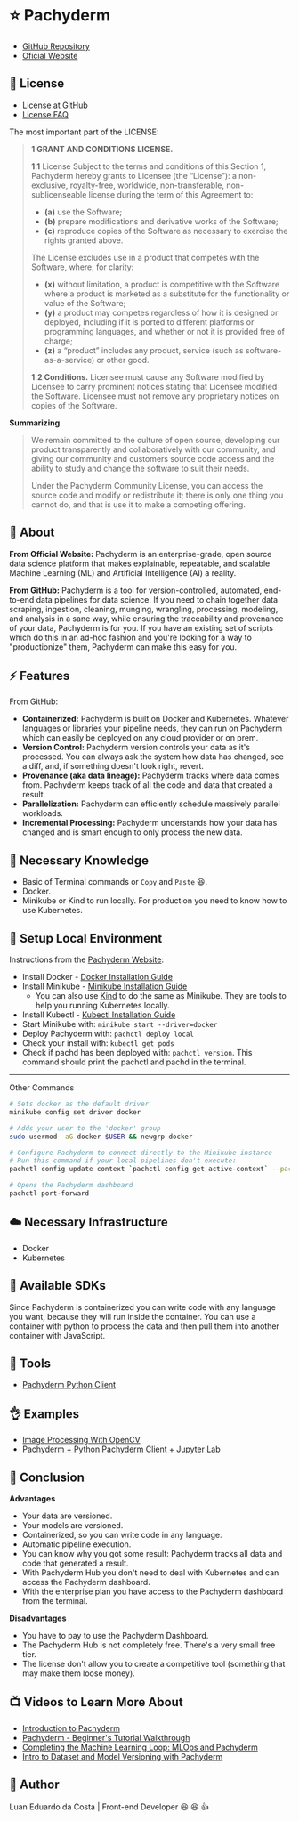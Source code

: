 # :star: Pachyderm

- [GitHub Repository](https://github.com/pachyderm/pachyderm)
- [Oficial Website](https://www.pachyderm.com/platform/)

## :page_facing_up: License

- [License at GitHub](https://raw.githubusercontent.com/pachyderm/pachyderm/master/LICENSE)
- [License FAQ](https://www.pachyderm.com/about/pachyderm-community-license-faq/)

The most important part of the LICENSE:

> **1 GRANT AND CONDITIONS LICENSE.**
>
> **1.1** License Subject to the terms and conditions of this Section 1, Pachyderm hereby grants to Licensee (the “License”): a non-exclusive, royalty-free, worldwide, non-transferable, non-sublicenseable license during the term of this Agreement to:
>
> - **(a)** use the Software;
> - **(b)** prepare modifications and derivative works of the Software;
> - **(c)** reproduce copies of the Software as necessary to exercise the rights granted above.
>
> The License excludes use in a product that competes with the Software, where, for clarity:
>
> - **(x)** without limitation, a product is competitive with the Software where a product is marketed as a substitute for the functionality or value of the Software;
> - **(y)** a product may competes regardless of how it is designed or deployed, including if it is ported to different platforms or programming languages, and whether or not it is provided free of charge;
> - **(z)** a “product” includes any product, service (such as software-as-a-service) or other good.
>
> **1.2 Conditions.** Licensee must cause any Software modified by Licensee to carry prominent notices stating that Licensee modified the Software. Licensee must not remove any proprietary notices on copies of the Software.

**Summarizing**

> We remain committed to the culture of open source, developing our product transparently and collaboratively with our community, and giving our community and customers source code access and the ability to study and change the software to suit their needs.
>
> Under the Pachyderm Community License, you can access the source code and modify or redistribute it; there is only one thing you cannot do, and that is use it to make a competing offering.

## :page_with_curl: About

**From Official Website:** Pachyderm is an enterprise-grade, open source data science platform that makes explainable, repeatable, and scalable Machine Learning (ML) and Artificial Intelligence (AI) a reality.

**From GitHub:** Pachyderm is a tool for version-controlled, automated, end-to-end data pipelines for data science. If you need to chain together data scraping, ingestion, cleaning, munging, wrangling, processing, modeling, and analysis in a sane way, while ensuring the traceability and provenance of your data, Pachyderm is for you. If you have an existing set of scripts which do this in an ad-hoc fashion and you're looking for a way to "productionize" them, Pachyderm can make this easy for you.

## :zap: Features

From GitHub:

- **Containerized:** Pachyderm is built on Docker and Kubernetes. Whatever languages or libraries your pipeline needs, they can run on Pachyderm which can easily be deployed on any cloud provider or on prem.
- **Version Control:** Pachyderm version controls your data as it's processed. You can always ask the system how data has changed, see a diff, and, if something doesn't look right, revert.
- **Provenance (aka data lineage):** Pachyderm tracks where data comes from. Pachyderm keeps track of all the code and data that created a result.
- **Parallelization:** Pachyderm can efficiently schedule massively parallel workloads.
- **Incremental Processing:** Pachyderm understands how your data has changed and is smart enough to only process the new data.

## :thinking: Necessary Knowledge

- Basic of Terminal commands or `Copy` and `Paste` :laughing:.
- Docker.
- Minikube or Kind to run locally. For production you need to know how to use Kubernetes.

## :rocket: Setup Local Environment

Instructions from the [Pachyderm Website](https://docs.pachyderm.com/latest/getting_started/local_installation/):

- Install Docker - [Docker Installation Guide](https://docs.docker.com/engine/install/)
- Install Minikube - [Minikube Installation Guide](https://minikube.sigs.k8s.io/docs/start/)
  - You can also use [Kind](https://kubernetes.io/docs/tasks/tools/#kind) to do the same as Minikube. They are tools to help you running Kubernetes locally.
- Install Kubectl - [Kubectl Installation Guide](https://kubernetes.io/docs/tasks/tools/#kubectl)
- Start Minikube with: `minikube start --driver=docker`
- Deploy Pachyderm with: `pachctl deploy local`
- Check your install with: `kubectl get pods`
- Check if pachd has been deployed with: `pachctl version`. This command should print the pachctl and pachd in the terminal.

---

Other Commands

```bash
# Sets docker as the default driver
minikube config set driver docker

# Adds your user to the 'docker' group
sudo usermod -aG docker $USER && newgrp docker

# Configure Pachyderm to connect directly to the Minikube instance
# Run this command if your local pipelines don't execute:
pachctl config update context `pachctl config get active-context` --pachd-address=<minikube ip>:30080

# Opens the Pachyderm dashboard
pachctl port-forward
```

## :cloud: Necessary Infrastructure

- Docker
- Kubernetes

## :open_file_folder: Available SDKs

Since Pachyderm is containerized you can write code with any language you want, because they will run inside the container. You can use a container with python to process the data and then pull them into another container with JavaScript.

## :hammer: Tools

- [Pachyderm Python Client](https://github.com/pachyderm/python-pachyderm)

## :ok_hand: Examples

- [Image Processing With OpenCV](https://docs.pachyderm.com/latest/getting_started/beginner_tutorial/)
- [Pachyderm + Python Pachyderm Client + Jupyter Lab](https://github.com/pachyderm/python-pachyderm/tree/master/examples/jupyter)

## :pushpin: Conclusion

**Advantages**

- Your data are versioned.
- Your models are versioned.
- Containerized, so you can write code in any language.
- Automatic pipeline execution.
- You can know why you got some result: Pachyderm tracks all data and code that generated a result.
- With Pachyderm Hub you don't need to deal with Kubernetes and can access the Pachyderm dashboard.
- With the enterprise plan you have access to the Pachyderm dashboard from the terminal.

**Disadvantages**

- You have to pay to use the Pachyderm Dashboard.
- The Pachyderm Hub is not completely free. There's a very small free tier.
- The license don't allow you to create a competitive tool (something that may make them loose money).

## :tv: Videos to Learn More About

- [Introduction to Pachyderm](https://www.youtube.com/watch?v=Pno7P3fVM7o&ab_channel=JoeyZwicker)
- [Pachyderm - Beginner's Tutorial Walkthrough](https://www.youtube.com/watch?v=sb4T8GUChLU&ab_channel=Pachyderm)
- [Completing the Machine Learning Loop: MLOps and Pachyderm](https://www.youtube.com/watch?v=ZbYpbE1Z_T0&ab_channel=Pachyderm)
- [Intro to Dataset and Model Versioning with Pachyderm](https://www.youtube.com/watch?v=r9CrtAtuJDI&ab_channel=Pachyderm)

## :man: Author

Luan Eduardo da Costa | Front-end Developer :laughing: :laughing: :+1:
